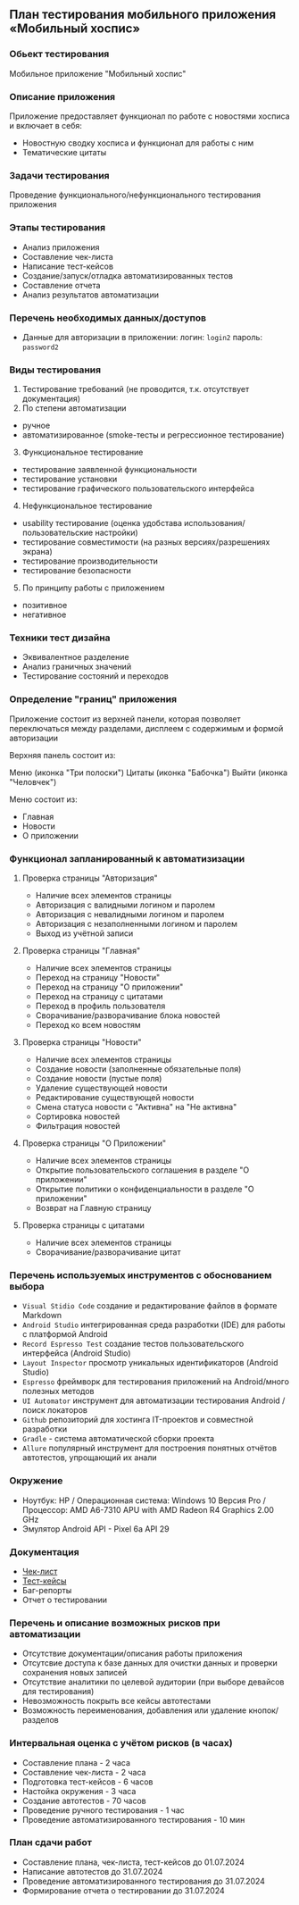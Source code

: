 ## План тестирования мобильного приложения «Мобильный хоспис»

### Обьект тестирования

Мобильное приложение "Мобильный хоспис"

### Описание приложения

Приложение предоставляет функционал по работе с новостями хосписа и включает в себя:

- Новостную сводку хосписа и функционал для работы с ним
- Тематические цитаты

### Задачи тестирования

Проведение функционального/нефункционального тестирования приложения

### Этапы тестирования

- Анализ приложения
- Составление чек-листа
- Написание тест-кейсов
- Создание/запуск/отладка автоматизированных тестов
- Составление отчета
- Анализ результатов автоматизации

### Перечень необходимых данных/доступов

- Данные для авторизации в приложении:
  логин: `login2`
  пароль: `password2`

### Виды тестирования

1. Тестирование требований (не проводится, т.к. отсутствует документация)
2. По степени автоматизации

- ручное
- автоматизированное (smoke-тесты и регрессионное тестирование)

3. Функциональное тестирование

- тестирование заявленной функциональности
- тестирование установки
- тестирование графического пользовательского интерфейса

4. Нефункциональное тестирование

- usability тестирование (оценка удобстава использования/пользовательские настройки)
- тестирование совместимости (на разных версиях/разрешениях экрана)
- тестирование производительности
- тестирование безопасности

5. По принципу работы с приложением

- позитивное
- негативное

### Техники тест дизайна

- Эквивалентное разделение
- Анализ граничных значений
- Тестирование состояний и переходов

### Определение "границ" приложения

Приложение состоит из верхней панели, которая позволяет переключаться между разделами, дисплеем с содержимым и формой авторизации

Верхняя панель состоит из:

Меню (иконка "Три полоски")
Цитаты (иконка "Бабочка")
Выйти (иконка "Человчек")

Меню состоит из:

- Главная
- Новости
- О приложении

### Функционал запланированный к автоматизизации

1. Проверка страницы "Авторизация"

   - Наличие всех элементов страницы
   - Авторизация с валидными логином и паролем
   - Авторизация с невалидными логином и паролем
   - Авторизация с незаполненными логином и паролем
   - Выход из учётной записи

2. Проверка страницы "Главная"

   - Наличие всех элементов страницы
   - Переход на страницу "Новости"
   - Переход на страницу "О приложении"
   - Переход на страницу с цитатами
   - Переход в профиль пользователя
   - Сворачивание/разворачивание блока новостей
   - Переход ко всем новостям

3. Проверка страницы "Новости"

   - Наличие всех элементов страницы
   - Создание новости (заполненные обязательные поля)
   - Создание новости (пустые поля)
   - Удаление существующей новости
   - Редактирование существующей новости
   - Смена статуса новости с "Активна" на "Не активна"
   - Сортировка новостей
   - Фильтрация новостей

4. Проверка страницы "О Приложении"

   - Наличие всех элементов страницы
   - Открытие пользовательского соглашения в разделе "О приложении"
   - Открытие политики о конфиденциальности в разделе "О приложении"
   - Возврат на Главную страницу

5. Проверка страницы с цитатами
   - Наличие всех элементов страницы
   - Сворачивание/разворачивание цитат


### Перечень используемых инструментов с обоснованием выбора

- `Visual Stidio Code` создание и редактирование файлов в формате Markdown
- `Android Studio` интегрированная среда разработки (IDE) для работы с платформой Android
- `Record Espresso Test` создание тестов пользовательского интерфейса (Android Studio)
- `Layout Inspector` просмотр уникальных идентификаторов (Android Studio)
- `Espresso` фреймворк для тестирования приложений на Android/много полезных методов
- `UI Automator` инструмент для автоматизации тестирования Android / поиск локаторов
- `Github` репозиторий для хостинга IT-проектов и совместной разработки
- `Gradle` - система автоматической сборки проекта
- `Allure` популярный инструмент для построения понятных отчётов автотестов, упрощающий их анали

### Окружение

- Ноутбук: HP / Операционная система: Windows 10 Версия Pro / Процессор: AMD A6-7310 APU with AMD Radeon R4 Graphics 2.00 GHz
- Эмулятор Android API - Pixel 6a API 29

### Документация

- [Чек-лист](https://docs.google.com/spreadsheets/d/1ezWXRf2zqo_rnf_LbrMOwspMUHf2UUm9ZdzqPlcvV-8/edit?usp=sharing)
- [Тест-кейсы](https://docs.google.com/spreadsheets/d/1pBPB8H9N2j6_N8Ju1l5E_wBg5X0uXv6gIYPrjok6tTI/edit?usp=sharing)
- Баг-репорты
- Отчет о тестировании

### Перечень и описание возможных рисков при автоматизации

- Отсутствие документации/описания работы приложения
- Отсутсвие доступа к базе данных для очистки данных и проверки сохранения новых записей
- Отсутствие аналитики по целевой аудитории (при выборе девайсов для тестирования)
- Невозможность покрыть все кейсы автотестами
- Возможность переименования, добавления или удаление кнопок/разделов


### Интервальная оценка с учётом рисков (в часах)

- Составление плана - 2 часа
- Составление чек-листа - 2 часа
- Подготовка тест-кейсов - 6 часов
- Настойка окружения - 3 часа
- Создание автотестов - 70 часов
- Проведение ручного тестирования - 1 час
- Проведение автоматизированного тестирования - 10 мин

### План сдачи работ

- Составление плана, чек-листа, тест-кейсов до 01.07.2024
- Написание автотестов до 31.07.2024
- Проведение автоматизированного тестирования до 31.07.2024
- Формирование отчета о тестировании до 31.07.2024